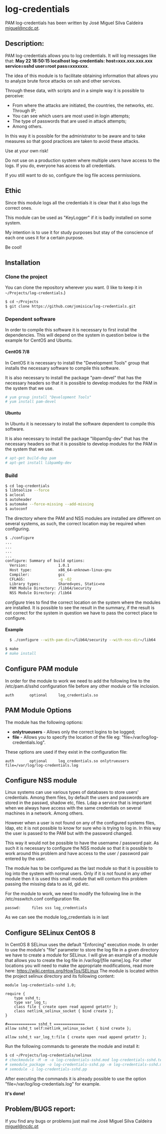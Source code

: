 # log-credentials
PAM log-credentials has been written by José Miguel Silva Caldeira <miguel@ncdc.pt>.

## Description:
PAM log-credentials allows you to log credentials.
It will log messages like that:
**May 22 18:50:15 localhost log-credentials: host=xxx.xxx.xxx.xxx service=sshd user=root pass=xxxxxxx**.

The idea of this module is to facilitate obtaining information that allows you to analyze brute force attacks on ssh and other services.

Through these data, with scripts and in a simple way it is possible to perceive:
* From where the attacks are initiated, the countries, the networks, etc. Through IP;
* You can see which users are most used in login attempts;
* The type of passwords that are used in attack attempts;
* Among others.

In this way it is possible for the administrator to be aware and to take measures so that good practices are taken to avoid these attacks.

Use at your own risk!

Do not use on a production system where multiple users have access to the logs. If you do, everyone has access to all credentials.

If you still want to do so, configure the log file access permissions.

## Ethic
Since this module logs all the credentials it is clear that it also logs the correct ones.

This module can be used as "KeyLogger" if it is badly installed on some system.

My intention is to use it for study purposes but stay of the conscience of each one uses it for a certain purpose.

Be cool!

## Installation

### Clone the project
You can clone the repository wherever you want. (I like to keep it in `~/Projects/log-credentials`.)

```Bash
$ cd ~/Projects
$ git clone https://github.com/jomisica/log-credentials.git
```

### Dependent software
In order to compile this software it is necessary to first install the dependencies. This will depend on the system in question below is the example for CentOS and Ubuntu.

#### CentOS 7/8
In CentOS it is necessary to install the "Development Tools" group that installs the necessary software to compile this software.

It is also necessary to install the package "pam-devel" that has the necessary headers so that it is possible to develop modules for the PAM in the system that we use.

```Bash
# yum group install "Development Tools"
# yum install pam-devel
```

#### Ubuntu
In Ubuntu it is necessary to install the software dependent to compile this software.

It is also necessary to install the package "libpam0g-dev" that has the necessary headers so that it is possible to develop modules for the PAM in the system that we use.

```bash
# apt-get build-dep pam
# apt-get install libpam0g-dev
```

### Build
```Bash
$ cd log-credentials
$ libtoolize --force
$ aclocal
$ autoheader
$ automake --force-missing --add-missing
$ autoconf
```

The directory where the PAM and NSS modules are installed are different on several systems, as such, the correct location may be required when configuring.

```bash
$ ./configure
...
...
...
...
configure: Summary of build options:
  Version:              1.0.1
  Host type:            x86_64-unknown-linux-gnu
  Compiler:             gcc
  CFLAGS:               -g -O2
  Library types:        Shared=yes, Static=no
  PAM Module Directory: /lib64/security
  NSS Module Directory: /lib64
```

*configure* tries to find the correct location on the system where the modules are installed.
It is possible to see the result in the summary, if the result is not correct for the system in question we have to pass the correct place to configure.

#### Example
```bash
  $ ./configure --with-pam-dir=/lib64/security --with-nss-dir=/lib64
```

```bash
$ make
# make install
```

## Configure PAM module
In order for the module to work we need to add the following line to the /etc/pam.d/sshd configuration file before any other module or file inclosion.

```
auth       optional     log_credentials.so 
```

## PAM Module Options

The module has the following options:
* **onlytrueusers** - Allows only the correct logins to be logged;
* **file** - Allows you to specify the location of the file eg: "file=/var/log/log-credentials.log".

These options are used if they exist in the configuration file:

```
auth       optional     log_credentials.so onlytrueusers file=/var/log/log-credentials.log
```

## Configure NSS module
Linux systems can use various types of databases to store users' credentials. Among them files, by default the users and passwords are stored in the passwd, shadow etc, files. Ldap a service that is important when we always have access with the same credentials on several machines in a network. Among others.

However when a user is not found on any of the configured systems files, ldap, etc it is not possible to know for sure who is trying to log in. In this way the user is passed to the PAM but with the password changed.

This way it would not be possible to have the username / password pair. As such it is necessary to configure the NSS module so that it is possible to work around this problem and have access to the user / password pair entered by the user.

The module has to be configured as the last module so that it is possible to log into the system with normal users. Only if it is not found in any other module then it is used this small module that will conturn this problem passing the missing data to as id, gid etc.

For the module to work, we need to modify the following line in the /etc/nsswitch.conf configuration file.

```
passwd:     files sss log_credentials
```

As we can see the module log_credentials is in last

## Configure SELinux CentOS 8

In CentOS 8 SELinux uses the default "Enforcing" execution mode.
In order to use the module's "file" parameter to store the log file in a given directory we have to create a module for SELinux.
I will give an example of a module that allows you to create the log file in /var/log/[file name].log.
For other locations you will need to make the appropriate modifications, read more here: https://wiki.centos.org/HowTos/SELinux
The module is located within the project selinux directory and its following content:

```
module log-credentials-sshd 1.0;

require {
	type sshd_t;
	type var_log_t;
	class file { create open read append getattr };
	class netlink_selinux_socket { bind create };
}

#============= sshd_t ==============
allow sshd_t self:netlink_selinux_socket { bind create };

allow sshd_t var_log_t:file { create open read append getattr };
```

Run the following commands to generate the module and install it:

```Bash
$ cd ~/Projects/log-credentials/selinux
# checkmodule -M -m -o log-credentials-sshd.mod log-credentials-sshd.te
# semodule_package -o log-credentials-sshd.pp -m log-credentials-sshd.mod
# semodule -i log-credentials-sshd.pp
```

After executing the commands it is already possible to use the option "file=/var/log/log-credentials.log" for example.


**It's done!**



## Problem/BUGS report:
If you find any bugs or problems just mail me José Miguel Silva Caldeira <miguel@ncdc.pt>
